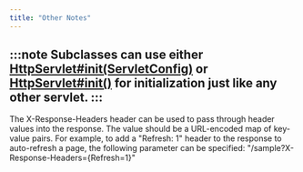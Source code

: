 ```yaml
---
title: "Other Notes"
---
```


:::note
Subclasses can use either [HttpServlet#init(ServletConfig)](../apidocs/jakarta/servlet/http/HttpServlet.html#init(ServletConfig))
or [HttpServlet#init()](../apidocs/jakarta/servlet/http/HttpServlet.html#init()) for initialization just like any other servlet.
:::
-
The X-Response-Headers header can be used to pass through header values into the response.
The value should be a URL-encoded map of key-value pairs.
For example, to add a "Refresh: 1" header to the response to auto-refresh a page, the following
parameter can be specified:  "/sample?X-Response-Headers=\{Refresh=1\}"